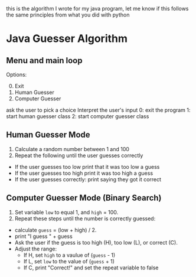 this is the algorithm I wrote for my java program, let me know if this follows the same principles from what you did with python

# Java Guesser Algorithm

## Menu and main loop

Options:

0. Exit
1. Human Guesser
2. Computer Guesser

ask the user to pick a choice
Interpret the user's input
0: exit the program
1: start human guesser class
2: start computer guesser class

## Human Guesser Mode
1. Calculate a random number between 1 and 100
2. Repeat the following until the user guesses correctly
  - If the user guesses too low print that it was too low a guess
  - If the user guesses too high print it was too high a guess
  - If the user guesses correctly: print saying they got it correct

## Computer Guesser Mode (Binary Search)
1. Set variable `low` to equal 1, and `high` = 100.
2. Repeat these steps until the number is correctly guessed:
- calculate `guess` = (low + high) / 2.
- print "I guess " + guess
- Ask the user if the guess is too high (H), too low (L), or correct (C).
- Adjust the range:
  - If H, set `high` to a vaulue of (`guess` - 1)
  - If L, set `low` to the value of (`guess` + 1)
  - If C, print "Correct!" and set the repeat variable to false
